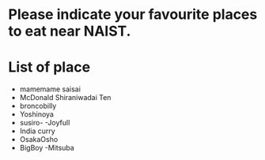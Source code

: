 # Please indicate your favourite places to eat near NAIST.

# List of place
- mamemame saisai
- McDonald Shiraniwadai Ten
- broncobilly
- Yoshinoya
- susiro-
-Joyfull
- India curry
- OsakaOsho
- BigBoy
-Mitsuba  
